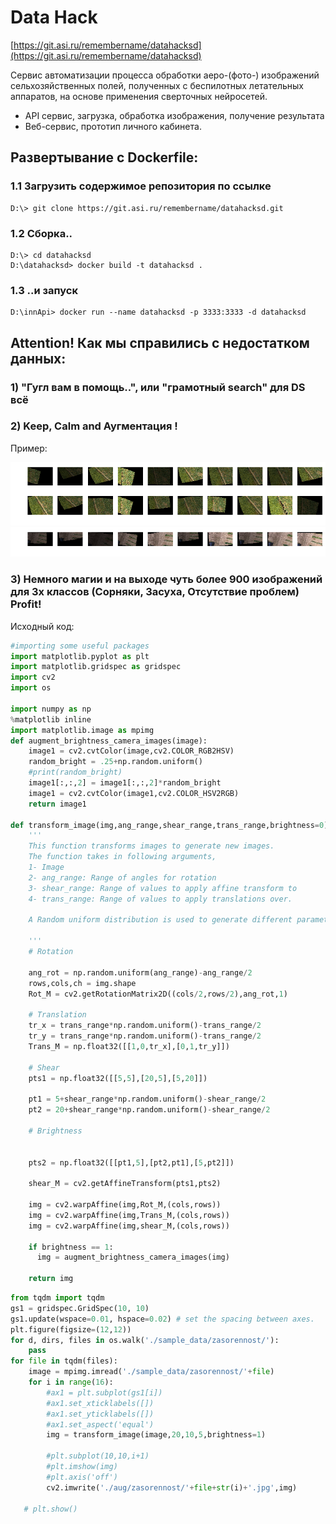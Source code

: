 # Data Hack 
[https://git.asi.ru/remembername/datahacksd](https://git.asi.ru/remembername/datahacksd)

Сервис автоматизации процесса обработки аеро-(фото-) изображений сельхозяйственных полей, полученных с беспилотных летательных аппаратов, на основе применения сверточных нейросетей. 

- API сервис, загрузка, обработка изображения, получение результата
- Веб-сервис, прототип личного кабинета.

## Развертывание с Dockerfile:

### 1.1 Загрузить содержимое репозитория по ссылке

    D:\> git clone https://git.asi.ru/remembername/datahacksd.git

### 1.2 Сборка..

    D:\> cd datahacksd
    D:\datahacksd> docker build -t datahacksd .

### 1.3 ..и запуск

    D:\innApi> docker run --name datahacksd -p 3333:3333 -d datahacksd

## Attention! Как мы справились с недостатком данных:
### 1) "Гугл вам в помощь..", или "грамотный search" для DS всё
### 2) Keep, Calm and Аугментация !

Пример:

![png](aug/загруженное.png)
![png](aug/загруженное4.png)

### 3) Немного магии и на выходе чуть более 900 изображений для 3х классов (Сорняки, Засуха, Отсутствие проблем) Profit!
Исходный код:    
```python
#importing some useful packages
import matplotlib.pyplot as plt
import matplotlib.gridspec as gridspec
import cv2
import os 

import numpy as np
%matplotlib inline
import matplotlib.image as mpimg
def augment_brightness_camera_images(image):
    image1 = cv2.cvtColor(image,cv2.COLOR_RGB2HSV)
    random_bright = .25+np.random.uniform()
    #print(random_bright)
    image1[:,:,2] = image1[:,:,2]*random_bright
    image1 = cv2.cvtColor(image1,cv2.COLOR_HSV2RGB)
    return image1

def transform_image(img,ang_range,shear_range,trans_range,brightness=0):
    '''
    This function transforms images to generate new images.
    The function takes in following arguments,
    1- Image
    2- ang_range: Range of angles for rotation
    3- shear_range: Range of values to apply affine transform to
    4- trans_range: Range of values to apply translations over.

    A Random uniform distribution is used to generate different parameters for transformation

    '''
    # Rotation

    ang_rot = np.random.uniform(ang_range)-ang_range/2
    rows,cols,ch = img.shape    
    Rot_M = cv2.getRotationMatrix2D((cols/2,rows/2),ang_rot,1)

    # Translation
    tr_x = trans_range*np.random.uniform()-trans_range/2
    tr_y = trans_range*np.random.uniform()-trans_range/2
    Trans_M = np.float32([[1,0,tr_x],[0,1,tr_y]])

    # Shear
    pts1 = np.float32([[5,5],[20,5],[5,20]])

    pt1 = 5+shear_range*np.random.uniform()-shear_range/2
    pt2 = 20+shear_range*np.random.uniform()-shear_range/2

    # Brightness


    pts2 = np.float32([[pt1,5],[pt2,pt1],[5,pt2]])

    shear_M = cv2.getAffineTransform(pts1,pts2)

    img = cv2.warpAffine(img,Rot_M,(cols,rows))
    img = cv2.warpAffine(img,Trans_M,(cols,rows))
    img = cv2.warpAffine(img,shear_M,(cols,rows))

    if brightness == 1:
      img = augment_brightness_camera_images(img)

    return img
```


```python
from tqdm import tqdm
gs1 = gridspec.GridSpec(10, 10)
gs1.update(wspace=0.01, hspace=0.02) # set the spacing between axes.
plt.figure(figsize=(12,12))
for d, dirs, files in os.walk('./sample_data/zasorennost/'): 
    pass
for file in tqdm(files):
    image = mpimg.imread('./sample_data/zasorennost/'+file)
    for i in range(16):
        #ax1 = plt.subplot(gs1[i])
        #ax1.set_xticklabels([])
        #ax1.set_yticklabels([])
        #ax1.set_aspect('equal')
        img = transform_image(image,20,10,5,brightness=1)

        #plt.subplot(10,10,i+1)
        #plt.imshow(img)
        #plt.axis('off')
        cv2.imwrite('./aug/zasorennost/'+file+str(i)+'.jpg',img)

   # plt.show()
```
